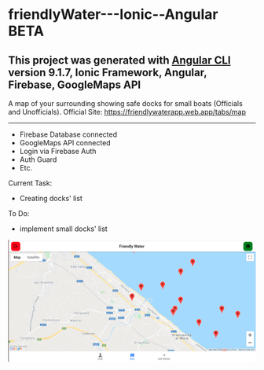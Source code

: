 # friendlyWater---Ionic--Angular BETA

This project was generated with 
[Angular CLI](https://github.com/angular/angular-cli) version 9.1.7,
Ionic Framework,
Angular,
Firebase,
GoogleMaps API
---

A map of your surrounding showing safe docks for small boats (Officials and Unofficials).
Official Site: https://friendlywaterapp.web.app/tabs/map

---

- Firebase Database connected
- GoogleMaps API connected
- Login via Firebase Auth
- Auth Guard
- Etc.

Current Task:
- Creating docks' list

To Do:
- implement small docks' list

![image](/friendlyWater.png?raw=true)

